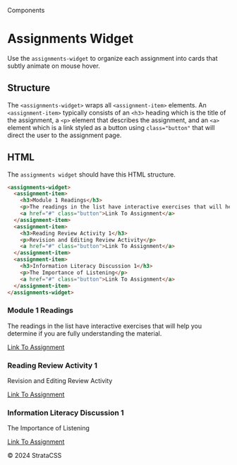 <p class="section-text">Components</p>

# Assignments Widget

Use the `assignments-widget` to organize each assignment into cards that subtly animate on mouse hover.

## Structure

The `<assignments-widget>` wraps all `<assignment-item>` elements. An `<assignment-item>` typically consists of an `<h3>` heading which is the title of the assignment, a `<p>` element that describes the assignment, and an `<a>` element which is a link styled as a button using `class="button"` that will direct the user to the assignment page.

## HTML

The `assignments widget` should have this HTML structure.

```html
<assignments-widget>
  <assignment-item>
    <h3>Module 1 Readings</h3>
    <p>The readings in the list have interactive exercises that will help you determine if you are fully understanding the material.</p>
    <a href="#" class="button">Link To Assignment</a>
  </assignment-item>
  <assignment-item>
    <h3>Reading Review Activity 1</h3>
    <p>Revision and Editing Review Activity</p>
    <a href="#" class="button">Link To Assignment</a>
  </assignment-item>
  <assignment-item>
    <h3>Information Literacy Discussion 1</h3>
    <p>The Importance of Listening</p>
    <a href="#" class="button">Link To Assignment</a>
  </assignment-item>
</assignments-widget>
```

<div class="example-container">
  <assignments-widget>
    <assignment-item>
      <h3>Module 1 Readings</h3>
      <p>The readings in the list have interactive exercises that will help you determine if you are fully understanding the material.</p>
      <a href="#" class="button">Link To Assignment</a>
    </assignment-item>
    <assignment-item>
      <h3>Reading Review Activity 1</h3>
      <p>Revision and Editing Review Activity</p>
      <a href="#" class="button">Link To Assignment</a>
    </assignment-item>
    <assignment-item>
      <h3>Information Literacy Discussion 1</h3>
      <p>The Importance of Listening</p>
      <a href="#" class="button">Link To Assignment</a>
    </assignment-item>
  </assignments-widget>
</div>

  <div class="footer">
    <p>&copy; 2024 StrataCSS</p>
  </div>
